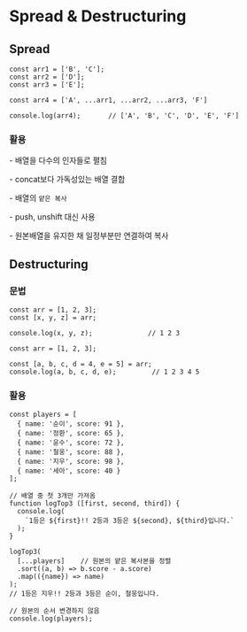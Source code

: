 # Spread & Destructuring

## Spread

```
const arr1 = ['B', 'C'];
const arr2 = ['D'];
const arr3 = ['E'];

const arr4 = ['A', ...arr1, ...arr2, ...arr3, 'F']

console.log(arr4);       // ['A', 'B', 'C', 'D', 'E', 'F']
```

### 활용

\- 배열을 다수의 인자들로 펼침

\- concat보다 가독성있는 배열 결합

\- 배열의 `얕은 복사`

\- push, unshift 대신 사용

\- 원본배열을 유지한 채 일정부분만 연결하여 복사

## Destructuring

### 문법

```
const arr = [1, 2, 3];
const [x, y, z] = arr;

console.log(x, y, z);              // 1 2 3
```

```
const arr = [1, 2, 3];

const [a, b, c, d = 4, e = 5] = arr;
console.log(a, b, c, d, e);         // 1 2 3 4 5
```

### 활용

```
const players = [
  { name: '순이', score: 91 },
  { name: '정환', score: 65 },
  { name: '윤수', score: 72 },
  { name: '철웅', score: 88 },
  { name: '지우', score: 98 },
  { name: '세아', score: 40 }
];

// 배열 중 첫 3개만 가져옴
function logTop3 ([first, second, third]) {
  console.log(
    `1등은 ${first}!! 2등과 3등은 ${second}, ${third}입니다.`
  );
}

logTop3(
  [...players]    // 원본의 얕은 복사본을 정렬
  .sort((a, b) => b.score - a.score)
  .map(({name}) => name)
);
// 1등은 지우!! 2등과 3등은 순이, 철웅입니다.

// 원본의 순서 변경하지 않음
console.log(players);
```
